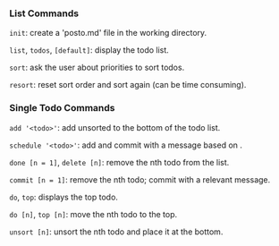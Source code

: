 ### List Commands

`init`: create a 'posto.md' file in the working directory.

`list`, `todos`, `[default]`: display the todo list.

`sort`: ask the user about priorities to sort todos.

`resort`: reset sort order and sort again (can be time consuming).


### Single Todo Commands

`add '<todo>'`: add <todo> unsorted to the bottom of the todo list.

`schedule '<todo>'`: add and commit with a message based on <todo>.

`done [n = 1]`, `delete [n]`: remove the nth todo from the list.

`commit [n = 1]`: remove the nth todo; commit with a relevant message.

`do`, `top`: displays the top todo.

`do [n]`, `top [n]`: move the nth todo to the top.

`unsort [n]`: unsort the nth todo and place it at the bottom.
